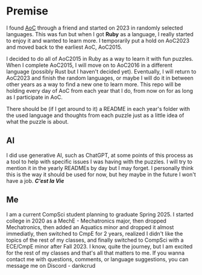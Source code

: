 # Premise
I found [AoC](https://adventofcode.com/about) through a friend and started on 2023 in randomly selected languages.
This was fun but when I got **Ruby** as a language, I really started to enjoy it and wanted to learn more.
I temporarily put a hold on AoC2023 and moved back to the earliest AoC, AoC2015.

I decided to do all of AoC2015 in Ruby as a way to learn it with fun puzzles.
When I complete AoC2015, I will move on to AoC2016 in a different language (possibly Rust but I haven't decided yet).
Eventually, I will return to AoC2023 and finish the random languages, or maybe I will do it in between other years as a way to find a new one to learn more.
This repo will be holding every day of AoC from each year that I do, from now on for as long as I participate in AoC.

There should be (if I get around to it) a README in each year's folder with the used language and thoughts from each puzzle just as a little idea of what the puzzle is about.

## AI
I did use generative AI, such as ChatGPT, at some points of this process as a tool to help with specific issues I was having with the puzzles. I will try to mention it in the yearly READMEs by day but I may forget. 
I personally think this is the way it should be used for now, but hey maybe in the future I won't have a job.
***C’est la Vie***

## Me
I am a current CompSci student planning to graduate Spring 2025.
I started college in 2020 as a MechE - Mechatronics major, then dropped Mechatronics, then added an Aquatics minor and dropped it almost immediatly, then switched to CmpE for 2 years, realized I didn't like the topics of the rest of my classes, and finally switched to CompSci with a ECE/CmpE minor after Fall 2023.
I know, quite the journey, but I am excited for the rest of my classes and that's all that matters to me.
If you wanna contact me with questions, comments, or language suggestions, you can message me on Discord - dankcrud
